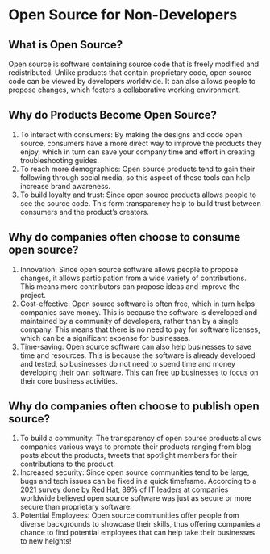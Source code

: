 # Open Source for Non-Developers

## What is Open Source?

Open source is software containing source code that is freely modified and redistributed. Unlike products that contain proprietary code, open source code can be viewed by developers worldwide. It can also allows people to propose changes, which fosters a collaborative working environment.

## Why do Products Become Open Source?

1. To interact with consumers: By making the designs and code open source, consumers have a more direct way to improve the products they enjoy, which in turn can save your company time and effort in creating troubleshooting guides.
2. To reach more demographics: Open source products tend to gain their following through social media, so this aspect of these tools can help increase brand awareness.
3. To build loyalty and trust: Since open source products allows people to see the source code. This form transparency help to build trust between consumers and the product’s creators.

## Why do companies often choose to consume open source?

1. Innovation: Since open source software allows people to propose changes, it allows participation from a wide variety of contributions. This means more contributors can propose ideas and improve the project.
2. Cost-effective: Open source software is often free, which in turn helps companies save money. This is because the software is developed and maintained by a community of developers, rather than by a single company. This means that there is no need to pay for software licenses, which can be a significant expense for businesses.
3. Time-saving: Open source software can also help businesses to save time and resources. This is because the software is already developed and tested, so businesses do not need to spend time and money developing their own software. This can free up businesses to focus on their core business activities.

## Why do companies often choose to publish open source?

1. To build a community: The transparency of open source products allows companies various ways to promote their products ranging from blog posts about the products, tweets that spotlight members for their contributions to the product.
2. Increased security: Since open source communities tend to be large, bugs and tech issues can be fixed in a quick timeframe. According to a [2021 survey done by Red Hat](https://www.redhat.com/en/resources/state-of-enterprise-open-source-report-2022), 89% of IT leaders at companies worldwide believed open source software was just as secure or more secure than proprietary software.
3. Potential Employees: Open source communities offer people from diverse backgrounds to showcase their skills, thus offering companies a chance to find potential employees that can help take their businesses to new heights!
